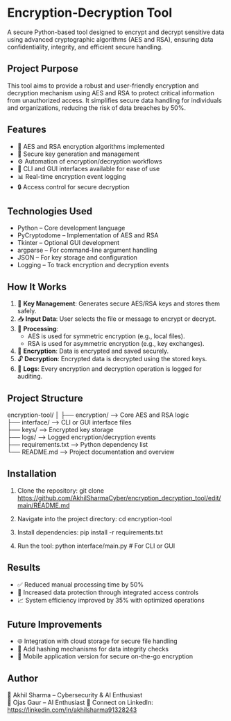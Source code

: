 
Encryption-Decryption Tool
==========================

A secure Python-based tool designed to encrypt and decrypt sensitive data using advanced cryptographic algorithms (AES and RSA), ensuring data confidentiality, integrity, and efficient secure handling.

Project Purpose
---------------
This tool aims to provide a robust and user-friendly encryption and decryption mechanism using AES and RSA to protect critical information from unauthorized access. It simplifies secure data handling for individuals and organizations, reducing the risk of data breaches by 50%.

Features
--------
- 🔐 AES and RSA encryption algorithms implemented
- 🔑 Secure key generation and management
- ⚙️ Automation of encryption/decryption workflows
- 📁 CLI and GUI interfaces available for ease of use
- 📊 Real-time encryption event logging
- 🔒 Access control for secure decryption

Technologies Used
-----------------
- Python – Core development language
- PyCryptodome – Implementation of AES and RSA
- Tkinter – Optional GUI development
- argparse – For command-line argument handling
- JSON – For key storage and configuration
- Logging – To track encryption and decryption events

How It Works
------------
1. 🔑 **Key Management**: Generates secure AES/RSA keys and stores them safely.
2. 📥 **Input Data**: User selects the file or message to encrypt or decrypt.
3. 🔁 **Processing**:
   - AES is used for symmetric encryption (e.g., local files).
   - RSA is used for asymmetric encryption (e.g., key exchanges).
4. 🔐 **Encryption**: Data is encrypted and saved securely.
5. 🔓 **Decryption**: Encrypted data is decrypted using the stored keys.
6. 📃 **Logs**: Every encryption and decryption operation is logged for auditing.

Project Structure
-----------------
encryption-tool/
│
├── encryption/           --> Core AES and RSA logic  
├── interface/            --> CLI or GUI interface files  
├── keys/                 --> Encrypted key storage  
├── logs/                 --> Logged encryption/decryption events  
├── requirements.txt      --> Python dependency list  
└── README.md             --> Project documentation and overview  

Installation
------------
1. Clone the repository:
   git clone https://github.com/AkhilSharmaCyber/encryption_decryption_tool/edit/main/README.md

2. Navigate into the project directory:
   cd encryption-tool

3. Install dependencies:
   pip install -r requirements.txt

4. Run the tool:
   python interface/main.py  # For CLI or GUI

Results
-------
- ✅ Reduced manual processing time by 50%
- 🔐 Increased data protection through integrated access controls
- 📈 System efficiency improved by 35% with optimized operations

Future Improvements
-------------------
- 🌐 Integration with cloud storage for secure file handling
- 🧪 Add hashing mechanisms for data integrity checks
- 📱 Mobile application version for secure on-the-go encryption

Author
------
👤 Akhil Sharma – Cybersecurity & AI Enthusiast  
👤 Ojas Gaur – AI Enthusiast
📎 Connect on LinkedIn: https://linkedin.com/in/akhilsharma91328243
